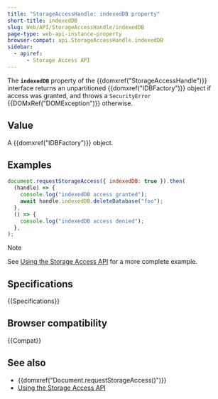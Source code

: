 ```yaml
---
title: "StorageAccessHandle: indexedDB property"
short-title: indexedDB
slug: Web/API/StorageAccessHandle/indexedDB
page-type: web-api-instance-property
browser-compat: api.StorageAccessHandle.indexedDB
sidebar:
  - apiref:
      - Storage Access API
---
```


The **`indexedDB`** property of the {{domxref("StorageAccessHandle")}} interface returns an unpartitioned {{domxref("IDBFactory")}} object if access was granted, and throws a `SecurityError` {{DOMxRef("DOMException")}} otherwise.

## Value

A {{domxref("IDBFactory")}} object.

## Examples

```js
document.requestStorageAccess({ indexedDB: true }).then(
  (handle) => {
    console.log("indexedDB access granted");
    await handle.indexedDB.deleteDatabase("foo");
  },
  () => {
    console.log("indexedDB access denied");
  },
);
```

> [!NOTE]
> See [Using the Storage Access API](/en-US/docs/Web/API/Storage_Access_API/Using) for a more complete example.

## Specifications

{{Specifications}}

## Browser compatibility

{{Compat}}

## See also

- {{domxref("Document.requestStorageAccess()")}}
- [Using the Storage Access API](/en-US/docs/Web/API/Storage_Access_API/Using)
